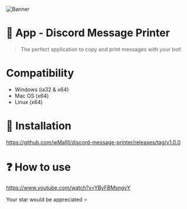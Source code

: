 ![Banner](https://i.imgur.com/CKSvXu9.png)

# 🤖 App - Discord Message Printer
> The perfect application to copy and print messages with your bot!
# Compatibility
* Windows (ia32 & x64)
* Mac OS (x64)
* Linux (x64)
# 🚀 Installation
https://github.com/wMallll/discord-message-printer/releases/tag/v1.0.0

# ❓ How to use
https://www.youtube.com/watch?v=YBvFBMsngvY

Your star would be appreciated ⭐
